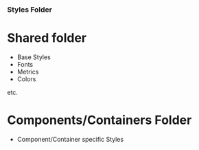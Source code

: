 ### Styles Folder
# Shared folder
* Base Styles
* Fonts
* Metrics
* Colors

etc.

# Components/Containers Folder
* Component/Container specific Styles

